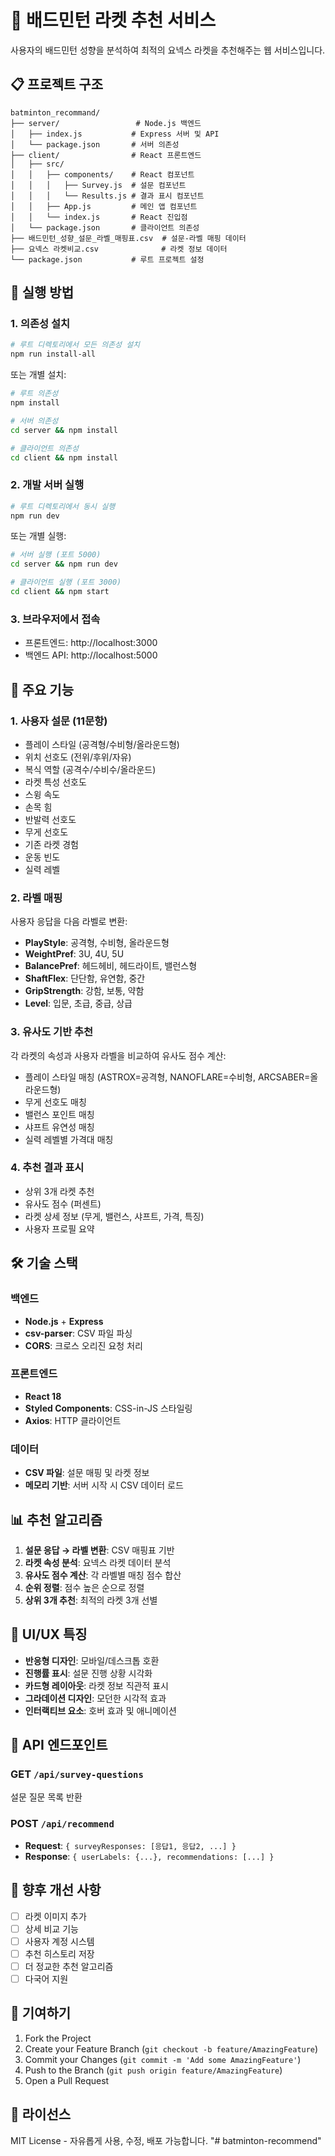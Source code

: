 # 🏸 배드민턴 라켓 추천 서비스

사용자의 배드민턴 성향을 분석하여 최적의 요넥스 라켓을 추천해주는 웹 서비스입니다.

## 📋 프로젝트 구조

```
batminton_recommand/
├── server/                 # Node.js 백엔드
│   ├── index.js           # Express 서버 및 API
│   └── package.json       # 서버 의존성
├── client/                # React 프론트엔드
│   ├── src/
│   │   ├── components/    # React 컴포넌트
│   │   │   ├── Survey.js  # 설문 컴포넌트
│   │   │   └── Results.js # 결과 표시 컴포넌트
│   │   ├── App.js         # 메인 앱 컴포넌트
│   │   └── index.js       # React 진입점
│   └── package.json       # 클라이언트 의존성
├── 배드민턴_성향_설문_라벨_매핑표.csv  # 설문-라벨 매핑 데이터
├── 요넥스 라켓비교.csv              # 라켓 정보 데이터
└── package.json           # 루트 프로젝트 설정
```

## 🚀 실행 방법

### 1. 의존성 설치

```bash
# 루트 디렉토리에서 모든 의존성 설치
npm run install-all
```

또는 개별 설치:

```bash
# 루트 의존성
npm install

# 서버 의존성
cd server && npm install

# 클라이언트 의존성
cd client && npm install
```

### 2. 개발 서버 실행

```bash
# 루트 디렉토리에서 동시 실행
npm run dev
```

또는 개별 실행:

```bash
# 서버 실행 (포트 5000)
cd server && npm run dev

# 클라이언트 실행 (포트 3000)
cd client && npm start
```

### 3. 브라우저에서 접속

- 프론트엔드: http://localhost:3000
- 백엔드 API: http://localhost:5000

## 🎯 주요 기능

### 1. 사용자 설문 (11문항)
- 플레이 스타일 (공격형/수비형/올라운드형)
- 위치 선호도 (전위/후위/자유)
- 복식 역할 (공격수/수비수/올라운드)
- 라켓 특성 선호도
- 스윙 속도
- 손목 힘
- 반발력 선호도
- 무게 선호도
- 기존 라켓 경험
- 운동 빈도
- 실력 레벨

### 2. 라벨 매핑
사용자 응답을 다음 라벨로 변환:
- **PlayStyle**: 공격형, 수비형, 올라운드형
- **WeightPref**: 3U, 4U, 5U
- **BalancePref**: 헤드헤비, 헤드라이트, 밸런스형
- **ShaftFlex**: 단단함, 유연함, 중간
- **GripStrength**: 강함, 보통, 약함
- **Level**: 입문, 초급, 중급, 상급

### 3. 유사도 기반 추천
각 라켓의 속성과 사용자 라벨을 비교하여 유사도 점수 계산:
- 플레이 스타일 매칭 (ASTROX=공격형, NANOFLARE=수비형, ARCSABER=올라운드형)
- 무게 선호도 매칭
- 밸런스 포인트 매칭
- 샤프트 유연성 매칭
- 실력 레벨별 가격대 매칭

### 4. 추천 결과 표시
- 상위 3개 라켓 추천
- 유사도 점수 (퍼센트)
- 라켓 상세 정보 (무게, 밸런스, 샤프트, 가격, 특징)
- 사용자 프로필 요약

## 🛠 기술 스택

### 백엔드
- **Node.js** + **Express**
- **csv-parser**: CSV 파일 파싱
- **CORS**: 크로스 오리진 요청 처리

### 프론트엔드
- **React 18**
- **Styled Components**: CSS-in-JS 스타일링
- **Axios**: HTTP 클라이언트

### 데이터
- **CSV 파일**: 설문 매핑 및 라켓 정보
- **메모리 기반**: 서버 시작 시 CSV 데이터 로드

## 📊 추천 알고리즘

1. **설문 응답 → 라벨 변환**: CSV 매핑표 기반
2. **라켓 속성 분석**: 요넥스 라켓 데이터 분석
3. **유사도 점수 계산**: 각 라벨별 매칭 점수 합산
4. **순위 정렬**: 점수 높은 순으로 정렬
5. **상위 3개 추천**: 최적의 라켓 3개 선별

## 🎨 UI/UX 특징

- **반응형 디자인**: 모바일/데스크톱 호환
- **진행률 표시**: 설문 진행 상황 시각화
- **카드형 레이아웃**: 라켓 정보 직관적 표시
- **그라데이션 디자인**: 모던한 시각적 효과
- **인터랙티브 요소**: 호버 효과 및 애니메이션

## 🔧 API 엔드포인트

### GET `/api/survey-questions`
설문 질문 목록 반환

### POST `/api/recommend`
- **Request**: `{ surveyResponses: [응답1, 응답2, ...] }`
- **Response**: `{ userLabels: {...}, recommendations: [...] }`

## 📝 향후 개선 사항

- [ ] 라켓 이미지 추가
- [ ] 상세 비교 기능
- [ ] 사용자 계정 시스템
- [ ] 추천 히스토리 저장
- [ ] 더 정교한 추천 알고리즘
- [ ] 다국어 지원

## 🤝 기여하기

1. Fork the Project
2. Create your Feature Branch (`git checkout -b feature/AmazingFeature`)
3. Commit your Changes (`git commit -m 'Add some AmazingFeature'`)
4. Push to the Branch (`git push origin feature/AmazingFeature`)
5. Open a Pull Request

## 📄 라이선스

MIT License - 자유롭게 사용, 수정, 배포 가능합니다. "# batminton-recommend" 
